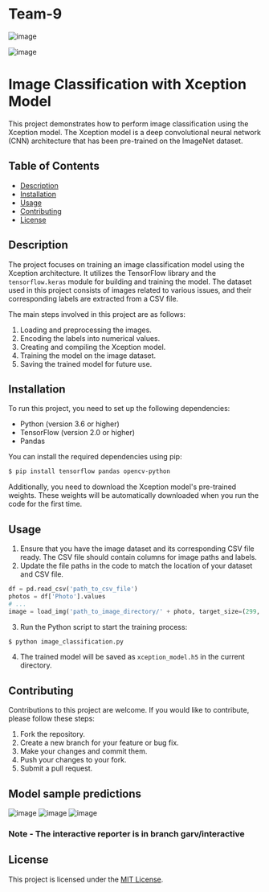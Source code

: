 # Team-9
![image](https://github.com/cfgblr2023/Team-9/assets/71785031/823a187d-658c-4cac-8725-7c44e4d56a41)

 ![image](https://github.com/cfgblr2023/Team-9/assets/71785031/4e84ad4b-d8f3-4264-a8f1-51c34afb9554)

# Image Classification with Xception Model

This project demonstrates how to perform image classification using the Xception model. The Xception model is a deep convolutional neural network (CNN) architecture that has been pre-trained on the ImageNet dataset.

## Table of Contents

- [Description](#description)
- [Installation](#installation)
- [Usage](#usage)
- [Contributing](#contributing)
- [License](#license)

## Description

The project focuses on training an image classification model using the Xception architecture. It utilizes the TensorFlow library and the `tensorflow.keras` module for building and training the model. The dataset used in this project consists of images related to various issues, and their corresponding labels are extracted from a CSV file.

The main steps involved in this project are as follows:

1. Loading and preprocessing the images.
2. Encoding the labels into numerical values.
3. Creating and compiling the Xception model.
4. Training the model on the image dataset.
5. Saving the trained model for future use.

## Installation

To run this project, you need to set up the following dependencies:

- Python (version 3.6 or higher)
- TensorFlow (version 2.0 or higher)
- Pandas


You can install the required dependencies using pip:

```bash
$ pip install tensorflow pandas opencv-python
```

Additionally, you need to download the Xception model's pre-trained weights. These weights will be automatically downloaded when you run the code for the first time.

## Usage

1. Ensure that you have the image dataset and its corresponding CSV file ready. The CSV file should contain columns for image paths and labels.
2. Update the file paths in the code to match the location of your dataset and CSV file.

```python
df = pd.read_csv('path_to_csv_file')
photos = df['Photo'].values
# ...
image = load_img('path_to_image_directory/' + photo, target_size=(299, 299))
```

3. Run the Python script to start the training process:

```bash
$ python image_classification.py
```

4. The trained model will be saved as `xception_model.h5` in the current directory.

## Contributing

Contributions to this project are welcome. If you would like to contribute, please follow these steps:

1. Fork the repository.
2. Create a new branch for your feature or bug fix.
3. Make your changes and commit them.
4. Push your changes to your fork.
5. Submit a pull request.
## Model sample predictions
![image](https://github.com/cfgblr2023/Team-9/assets/71785031/b0aff140-7474-4575-a34a-78210169f4ef)
![image](https://github.com/cfgblr2023/Team-9/assets/71785031/37b5e22c-93d0-42be-b108-282193cce418)
![image](https://github.com/cfgblr2023/Team-9/assets/71785031/8cd81eb8-ac93-4e37-b8f9-0a2d572c2a8a)

### Note - The interactive reporter is in branch garv/interactive
## License

This project is licensed under the [MIT License](LICENSE).
